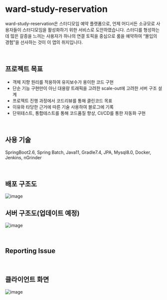 # ward-study-reservation
ward-study-reservation은 스터디모임 예약 플랫폼으로, 언제 어디서든 소규모로 사용자들이 스터디모임을 활성화하기 위한 서비스로 도안하였습니다.
스터디를 형성하는 데 많은 갈증을 느끼는 사용자가 하나의 연결 토픽을 중심으로 룸을 예약하여  “몰입의 경험”을 선사하는 것이 이 앱의 취지입니다.

<br>

## 프로젝트 목표
- 객체 지향 원리를 적용하여 유지보수가 용이한 코드 구현
- 단순 기능 구현만이 아닌 대용량 트래픽을 고려한 scale-out에 고려한 서버 구조 설계
- 프로젝트 진행 과정에서 코드리뷰를 통해 클린코드 목표
- 이유와 타당한 근거에 따른 기술 사용하여 블로그에 기록
- 단위테스트, 통합테스트를 통해 코드품질 향상, CI/CD를 통한 자동화 구현


<br>

## 사용 기술
SpringBoot2.6, Spring Batch, Java11, Gradle7.4, JPA, Mysql8.0, Docker, Jenkins, nGrinder 

<br>

## 배포 구조도
![image](https://user-images.githubusercontent.com/62453668/164407464-9df1d184-da84-4e4f-b533-2aad2a5b3757.png)


## 서버 구조도(업데이트 예정)
![image](https://user-images.githubusercontent.com/62453668/164407568-b361e935-1e87-4a0f-8023-a9a5508cd118.png)

<br>

## Reporting Issue



<br>

## 클라이언트 화면

![image](https://user-images.githubusercontent.com/62453668/164407764-93ce620d-0823-4e64-bd41-2acd6ee01458.png)



